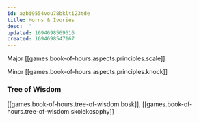 ```yaml
---
id: azbi9554vou78bklti23tde
title: Horns & Ivories
desc: ''
updated: 1694698569616
created: 1694698547167
---
```

Major [[games.book-of-hours.aspects.principles.scale]]

Minor [[games.book-of-hours.aspects.principles.knock]]

### Tree of Wisdom

[[games.book-of-hours.tree-of-wisdom.bosk]], [[games.book-of-hours.tree-of-wisdom.skolekosophy]]
